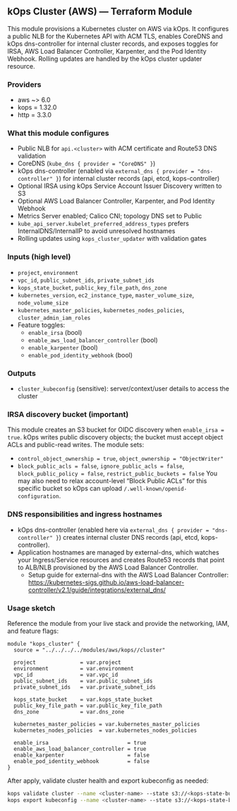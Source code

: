 ## kOps Cluster (AWS) — Terraform Module

This module provisions a Kubernetes cluster on AWS via kOps. It configures a public NLB for the Kubernetes API with ACM TLS, enables CoreDNS and kOps dns-controller for internal cluster records, and exposes toggles for IRSA, AWS Load Balancer Controller, Karpenter, and the Pod Identity Webhook. Rolling updates are handled by the kOps cluster updater resource.

### Providers
- aws ~> 6.0
- kops = 1.32.0
- http = 3.3.0

### What this module configures
- Public NLB for `api.<cluster>` with ACM certificate and Route53 DNS validation
- CoreDNS (`kube_dns { provider = "CoreDNS" }`)
- kOps dns-controller (enabled via `external_dns { provider = "dns-controller" }`) for internal cluster records (api, etcd, kops-controller)
- Optional IRSA using kOps Service Account Issuer Discovery written to S3
- Optional AWS Load Balancer Controller, Karpenter, and Pod Identity Webhook
- Metrics Server enabled; Calico CNI; topology DNS set to Public
- `kube_api_server.kubelet_preferred_address_types` prefers InternalDNS/InternalIP to avoid unresolved hostnames
- Rolling updates using `kops_cluster_updater` with validation gates

### Inputs (high level)
- `project`, `environment`
- `vpc_id`, `public_subnet_ids`, `private_subnet_ids`
- `kops_state_bucket`, `public_key_file_path`, `dns_zone`
- `kubernetes_version`, `ec2_instance_type`, `master_volume_size`, `node_volume_size`
- `kubernetes_master_policies`, `kubernetes_nodes_policies`, `cluster_admin_iam_roles`
- Feature toggles:
  - `enable_irsa` (bool)
  - `enable_aws_load_balancer_controller` (bool)
  - `enable_karpenter` (bool)
  - `enable_pod_identity_webhook` (bool)

### Outputs
- `cluster_kubeconfig` (sensitive): server/context/user details to access the cluster

### IRSA discovery bucket (important)
This module creates an S3 bucket for OIDC discovery when `enable_irsa = true`. kOps writes public discovery objects; the bucket must accept object ACLs and public-read writes. The module sets:
- `control_object_ownership = true`, `object_ownership = "ObjectWriter"`
- `block_public_acls = false`, `ignore_public_acls = false`, `block_public_policy = false`, `restrict_public_buckets = false`
You may also need to relax account-level “Block Public ACLs” for this specific bucket so kOps can upload `/.well-known/openid-configuration`.

### DNS responsibilities and ingress hostnames
- kOps dns-controller (enabled here via `external_dns { provider = "dns-controller" }`) creates internal cluster DNS records (api, etcd, kops-controller).
- Application hostnames are managed by external-dns, which watches your Ingress/Service resources and creates Route53 records that point to ALB/NLB provisioned by the AWS Load Balancer Controller.
  - Setup guide for external-dns with the AWS Load Balancer Controller: https://kubernetes-sigs.github.io/aws-load-balancer-controller/v2.1/guide/integrations/external_dns/

### Usage sketch
Reference the module from your live stack and provide the networking, IAM, and feature flags:

```hcl
module "kops_cluster" {
  source = "../../../../modules/aws/kops//cluster"

  project              = var.project
  environment          = var.environment
  vpc_id               = var.vpc_id
  public_subnet_ids    = var.public_subnet_ids
  private_subnet_ids   = var.private_subnet_ids

  kops_state_bucket    = var.kops_state_bucket
  public_key_file_path = var.public_key_file_path
  dns_zone             = var.dns_zone

  kubernetes_master_policies = var.kubernetes_master_policies
  kubernetes_nodes_policies  = var.kubernetes_nodes_policies

  enable_irsa                         = true
  enable_aws_load_balancer_controller = true
  enable_karpenter                    = false
  enable_pod_identity_webhook         = false
}
```

After apply, validate cluster health and export kubeconfig as needed:

```bash
kops validate cluster --name <cluster-name> --state s3://<kops-state-bucket>
kops export kubeconfig --name <cluster-name> --state s3://<kops-state-bucket> --admin
```
